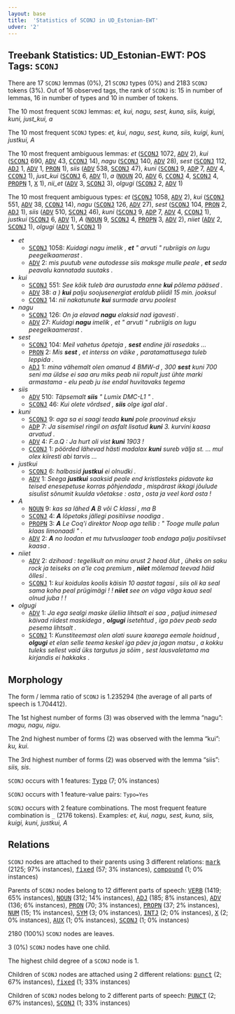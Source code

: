 ```yaml
---
layout: base
title:  'Statistics of SCONJ in UD_Estonian-EWT'
udver: '2'
---
```


## Treebank Statistics: UD_Estonian-EWT: POS Tags: `SCONJ`

There are 17 `SCONJ` lemmas (0%), 21 `SCONJ` types (0%) and 2183 `SCONJ` tokens (3%).
Out of 16 observed tags, the rank of `SCONJ` is: 15 in number of lemmas, 16 in number of types and 10 in number of tokens.

The 10 most frequent `SCONJ` lemmas: <em>et, kui, nagu, sest, kuna, siis, kuigi, kuni, just_kui, a</em>

The 10 most frequent `SCONJ` types:  <em>et, kui, nagu, sest, kuna, siis, kuigi, kuni, justkui, A</em>

The 10 most frequent ambiguous lemmas: <em>et</em> (<tt><a href="et_ewt-pos-SCONJ.html">SCONJ</a></tt> 1072, <tt><a href="et_ewt-pos-ADV.html">ADV</a></tt> 2), <em>kui</em> (<tt><a href="et_ewt-pos-SCONJ.html">SCONJ</a></tt> 690, <tt><a href="et_ewt-pos-ADV.html">ADV</a></tt> 43, <tt><a href="et_ewt-pos-CCONJ.html">CCONJ</a></tt> 14), <em>nagu</em> (<tt><a href="et_ewt-pos-SCONJ.html">SCONJ</a></tt> 140, <tt><a href="et_ewt-pos-ADV.html">ADV</a></tt> 28), <em>sest</em> (<tt><a href="et_ewt-pos-SCONJ.html">SCONJ</a></tt> 112, <tt><a href="et_ewt-pos-ADJ.html">ADJ</a></tt> 1, <tt><a href="et_ewt-pos-ADV.html">ADV</a></tt> 1, <tt><a href="et_ewt-pos-PRON.html">PRON</a></tt> 1), <em>siis</em> (<tt><a href="et_ewt-pos-ADV.html">ADV</a></tt> 538, <tt><a href="et_ewt-pos-SCONJ.html">SCONJ</a></tt> 47), <em>kuni</em> (<tt><a href="et_ewt-pos-SCONJ.html">SCONJ</a></tt> 9, <tt><a href="et_ewt-pos-ADP.html">ADP</a></tt> 7, <tt><a href="et_ewt-pos-ADV.html">ADV</a></tt> 4, <tt><a href="et_ewt-pos-CCONJ.html">CCONJ</a></tt> 1), <em>just_kui</em> (<tt><a href="et_ewt-pos-SCONJ.html">SCONJ</a></tt> 6, <tt><a href="et_ewt-pos-ADV.html">ADV</a></tt> 1), <em>a</em> (<tt><a href="et_ewt-pos-NOUN.html">NOUN</a></tt> 20, <tt><a href="et_ewt-pos-ADV.html">ADV</a></tt> 6, <tt><a href="et_ewt-pos-CCONJ.html">CCONJ</a></tt> 4, <tt><a href="et_ewt-pos-SCONJ.html">SCONJ</a></tt> 4, <tt><a href="et_ewt-pos-PROPN.html">PROPN</a></tt> 1, <tt><a href="et_ewt-pos-X.html">X</a></tt> 1), <em>nii_et</em> (<tt><a href="et_ewt-pos-ADV.html">ADV</a></tt> 3, <tt><a href="et_ewt-pos-SCONJ.html">SCONJ</a></tt> 3), <em>olgugi</em> (<tt><a href="et_ewt-pos-SCONJ.html">SCONJ</a></tt> 2, <tt><a href="et_ewt-pos-ADV.html">ADV</a></tt> 1)

The 10 most frequent ambiguous types:  <em>et</em> (<tt><a href="et_ewt-pos-SCONJ.html">SCONJ</a></tt> 1058, <tt><a href="et_ewt-pos-ADV.html">ADV</a></tt> 2), <em>kui</em> (<tt><a href="et_ewt-pos-SCONJ.html">SCONJ</a></tt> 551, <tt><a href="et_ewt-pos-ADV.html">ADV</a></tt> 38, <tt><a href="et_ewt-pos-CCONJ.html">CCONJ</a></tt> 14), <em>nagu</em> (<tt><a href="et_ewt-pos-SCONJ.html">SCONJ</a></tt> 126, <tt><a href="et_ewt-pos-ADV.html">ADV</a></tt> 27), <em>sest</em> (<tt><a href="et_ewt-pos-SCONJ.html">SCONJ</a></tt> 104, <tt><a href="et_ewt-pos-PRON.html">PRON</a></tt> 2, <tt><a href="et_ewt-pos-ADJ.html">ADJ</a></tt> 1), <em>siis</em> (<tt><a href="et_ewt-pos-ADV.html">ADV</a></tt> 510, <tt><a href="et_ewt-pos-SCONJ.html">SCONJ</a></tt> 46), <em>kuni</em> (<tt><a href="et_ewt-pos-SCONJ.html">SCONJ</a></tt> 9, <tt><a href="et_ewt-pos-ADP.html">ADP</a></tt> 7, <tt><a href="et_ewt-pos-ADV.html">ADV</a></tt> 4, <tt><a href="et_ewt-pos-CCONJ.html">CCONJ</a></tt> 1), <em>justkui</em> (<tt><a href="et_ewt-pos-SCONJ.html">SCONJ</a></tt> 6, <tt><a href="et_ewt-pos-ADV.html">ADV</a></tt> 1), <em>A</em> (<tt><a href="et_ewt-pos-NOUN.html">NOUN</a></tt> 9, <tt><a href="et_ewt-pos-SCONJ.html">SCONJ</a></tt> 4, <tt><a href="et_ewt-pos-PROPN.html">PROPN</a></tt> 3, <tt><a href="et_ewt-pos-ADV.html">ADV</a></tt> 2), <em>niiet</em> (<tt><a href="et_ewt-pos-ADV.html">ADV</a></tt> 2, <tt><a href="et_ewt-pos-SCONJ.html">SCONJ</a></tt> 1), <em>olgugi</em> (<tt><a href="et_ewt-pos-ADV.html">ADV</a></tt> 1, <tt><a href="et_ewt-pos-SCONJ.html">SCONJ</a></tt> 1)


* <em>et</em>
  * <tt><a href="et_ewt-pos-SCONJ.html">SCONJ</a></tt> 1058: <em>Kuidagi nagu imelik , <b>et</b> " arvuti " rubriigis on lugu peegelkaamerast .</em>
  * <tt><a href="et_ewt-pos-ADV.html">ADV</a></tt> 2: <em>mis puutub vene autodesse siis maksge mulle peale , <b>et</b> seda peavalu kannatada suutaks .</em>
* <em>kui</em>
  * <tt><a href="et_ewt-pos-SCONJ.html">SCONJ</a></tt> 551: <em>See kôik tuleb ära aurustada enne <b>kui</b> pôlema pääsed .</em>
  * <tt><a href="et_ewt-pos-ADV.html">ADV</a></tt> 38: <em>a ) <b>kui</b> palju soojusenergiat eraldub pliidil 15 min. jooksul</em>
  * <tt><a href="et_ewt-pos-CCONJ.html">CCONJ</a></tt> 14: <em>nii nakatunute <b>kui</b> surmade arvu poolest</em>
* <em>nagu</em>
  * <tt><a href="et_ewt-pos-SCONJ.html">SCONJ</a></tt> 126: <em>On ja elavad <b>nagu</b> elaksid nad igavesti .</em>
  * <tt><a href="et_ewt-pos-ADV.html">ADV</a></tt> 27: <em>Kuidagi <b>nagu</b> imelik , et " arvuti " rubriigis on lugu peegelkaamerast .</em>
* <em>sest</em>
  * <tt><a href="et_ewt-pos-SCONJ.html">SCONJ</a></tt> 104: <em>Meil vahetus õpetaja , <b>sest</b> endine jäi rasedaks ...</em>
  * <tt><a href="et_ewt-pos-PRON.html">PRON</a></tt> 2: <em>Mis <b>sest</b> , et interss on väike , paratamattusega tuleb leppida .</em>
  * <tt><a href="et_ewt-pos-ADJ.html">ADJ</a></tt> 1: <em>mina vähemalt olen omanud 4 BMW-d , 300 <b>sest</b> kuni 700 seni ma üldse ei saa aru miks peab nii ropult just ühte marki armastama - elu peab ju ise endal huvitavaks tegema</em>
* <em>siis</em>
  * <tt><a href="et_ewt-pos-ADV.html">ADV</a></tt> 510: <em>Täpsemalt <b>siis</b> " Lumix DMC-L1 " .</em>
  * <tt><a href="et_ewt-pos-SCONJ.html">SCONJ</a></tt> 46: <em>Kui olete võrdsed , <b>siis</b> olge igal alal .</em>
* <em>kuni</em>
  * <tt><a href="et_ewt-pos-SCONJ.html">SCONJ</a></tt> 9: <em>aga sa ei saagi teada <b>kuni</b> pole proovinud eksju</em>
  * <tt><a href="et_ewt-pos-ADP.html">ADP</a></tt> 7: <em>Ja sisemisel ringil on asfalt lisatud <b>kuni</b> 3. kurvini kaasa arvatud .</em>
  * <tt><a href="et_ewt-pos-ADV.html">ADV</a></tt> 4: <em>F.a.Q : Ja hurt oli vist <b>kuni</b> 1903 !</em>
  * <tt><a href="et_ewt-pos-CCONJ.html">CCONJ</a></tt> 1: <em>pöörded lähevad hästi madalax <b>kuni</b> sureb välja st. ... mul olex kiiresti abi tarvis ...</em>
* <em>justkui</em>
  * <tt><a href="et_ewt-pos-SCONJ.html">SCONJ</a></tt> 6: <em>halbasid <b>justkui</b> ei olnudki .</em>
  * <tt><a href="et_ewt-pos-ADV.html">ADV</a></tt> 1: <em>Seega <b>justkui</b> saaksid peale end kristlasteks pidavate ka teised enesepetuse korras põhjendada , mispärast ikkagi jõulude sisulist sõnumit kuulda võetakse : osta , osta ja veel kord osta !</em>
* <em>A</em>
  * <tt><a href="et_ewt-pos-NOUN.html">NOUN</a></tt> 9: <em>kas sa lähed <b>A</b> B või C klassi , ma B</em>
  * <tt><a href="et_ewt-pos-SCONJ.html">SCONJ</a></tt> 4: <em><b>A</b> lõpetaks jällegi positiivse noodiga .</em>
  * <tt><a href="et_ewt-pos-PROPN.html">PROPN</a></tt> 3: <em><b>A</b> Le Coq'i direktor Noop aga tellib : " Tooge mulle palun klaas limonaadi " .</em>
  * <tt><a href="et_ewt-pos-ADV.html">ADV</a></tt> 2: <em><b>A</b> no loodan et mu tutvuslaager toob endaga palju positiivset kaasa .</em>
* <em>niiet</em>
  * <tt><a href="et_ewt-pos-ADV.html">ADV</a></tt> 2: <em>dzihaad : tegelikult on minu arust 2 head õlut , üheks on saku rock ja teiseks on a'le coq premium , <b>niiet</b> mõlemad teevad häid õllesi .</em>
  * <tt><a href="et_ewt-pos-SCONJ.html">SCONJ</a></tt> 1: <em>kui koidulas koolis käisin 10 aastat tagasi , siis oli ka seal sama koha peal prügimägi ! ! <b>niiet</b> see on väga väga kaua seal olnud juba ! !</em>
* <em>olgugi</em>
  * <tt><a href="et_ewt-pos-ADV.html">ADV</a></tt> 1: <em>Ja ega sealgi maske üleliia lihtsalt ei saa , paljud inimesed käivad riidest maskidega , <b>olgugi</b> isetehtud , iga päev peab seda pesema lihtsalt .</em>
  * <tt><a href="et_ewt-pos-SCONJ.html">SCONJ</a></tt> 1: <em>Kunstiteemast olen alati suure kaarega eemale hoidnud , <b>olgugi</b> et elan selle teema keskel iga päev ja jagan matsu , a kokku tuleks sellest vaid üks targutus ja sõim , sest lausvaletama ma kirjandis ei hakkaks .</em>

## Morphology

The form / lemma ratio of `SCONJ` is 1.235294 (the average of all parts of speech is 1.704412).

The 1st highest number of forms (3) was observed with the lemma “nagu”: <em>magu, nagu, nigu</em>.

The 2nd highest number of forms (2) was observed with the lemma “kui”: <em>ku, kui</em>.

The 3rd highest number of forms (2) was observed with the lemma “siis”: <em>siis, sis</em>.

`SCONJ` occurs with 1 features: <tt><a href="et_ewt-feat-Typo.html">Typo</a></tt> (7; 0% instances)

`SCONJ` occurs with 1 feature-value pairs: `Typo=Yes`

`SCONJ` occurs with 2 feature combinations.
The most frequent feature combination is `_` (2176 tokens).
Examples: <em>et, kui, nagu, sest, kuna, siis, kuigi, kuni, justkui, A</em>


## Relations

`SCONJ` nodes are attached to their parents using 3 different relations: <tt><a href="et_ewt-dep-mark.html">mark</a></tt> (2125; 97% instances), <tt><a href="et_ewt-dep-fixed.html">fixed</a></tt> (57; 3% instances), <tt><a href="et_ewt-dep-compound.html">compound</a></tt> (1; 0% instances)

Parents of `SCONJ` nodes belong to 12 different parts of speech: <tt><a href="et_ewt-pos-VERB.html">VERB</a></tt> (1419; 65% instances), <tt><a href="et_ewt-pos-NOUN.html">NOUN</a></tt> (312; 14% instances), <tt><a href="et_ewt-pos-ADJ.html">ADJ</a></tt> (185; 8% instances), <tt><a href="et_ewt-pos-ADV.html">ADV</a></tt> (136; 6% instances), <tt><a href="et_ewt-pos-PRON.html">PRON</a></tt> (70; 3% instances), <tt><a href="et_ewt-pos-PROPN.html">PROPN</a></tt> (37; 2% instances), <tt><a href="et_ewt-pos-NUM.html">NUM</a></tt> (15; 1% instances), <tt><a href="et_ewt-pos-SYM.html">SYM</a></tt> (3; 0% instances), <tt><a href="et_ewt-pos-INTJ.html">INTJ</a></tt> (2; 0% instances), <tt><a href="et_ewt-pos-X.html">X</a></tt> (2; 0% instances), <tt><a href="et_ewt-pos-AUX.html">AUX</a></tt> (1; 0% instances), <tt><a href="et_ewt-pos-SCONJ.html">SCONJ</a></tt> (1; 0% instances)

2180 (100%) `SCONJ` nodes are leaves.

3 (0%) `SCONJ` nodes have one child.

The highest child degree of a `SCONJ` node is 1.

Children of `SCONJ` nodes are attached using 2 different relations: <tt><a href="et_ewt-dep-punct.html">punct</a></tt> (2; 67% instances), <tt><a href="et_ewt-dep-fixed.html">fixed</a></tt> (1; 33% instances)

Children of `SCONJ` nodes belong to 2 different parts of speech: <tt><a href="et_ewt-pos-PUNCT.html">PUNCT</a></tt> (2; 67% instances), <tt><a href="et_ewt-pos-SCONJ.html">SCONJ</a></tt> (1; 33% instances)


